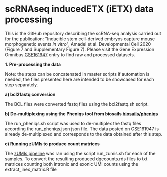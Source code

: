 # scRNAseq inducedETX (iETX) data processing
This is the GitHub repository describing the scRNA-seq analysis carried out for the publication: "Inducible stem cell-derived embryos capture mouse morphogenetic events *in vitro*", Amadei et al. Developmental Cell 2020 (Figure 7 and Supplementary Figure 7). Please visit the Gene Expression Omnibus  [GSE161947](https://www.ncbi.nlm.nih.gov/geo/query/acc.cgi?acc=GSE161947) entry to find raw and processed datasets.

**1. Pre-processing the data**

Note: the steps can be concatenated in master scripts if automation is needed, the files presented here are intended to be showcased for each step separately.

**a) bcl2fastq conversion**

The BCL files were converted fastq files using the bcl2fastq.sh script.

**b) De-multiplexing using the Pheniqs tool from biosails [biosails/pheniqs](https://github.com/biosails/pheniqs)**

The run_pheniqs.sh script was used to de-multiplex the fastq files according the run_pheniqs.json json file. The data posted on GSE161947 is already de-multiplexed and corresponds to the data obtained after this step.

**c) Running zUMIs to produce count matrices**

The [zUMIs pipeline](https://github.com/sdparekh/zUMIs) was ran using the script run_zumis.sh for each of the samples. To convert the resulting produced dgecounts.rds files to txt matrices counting both intronic and exonic UMI counts using the extract_inex_matrix.R file
